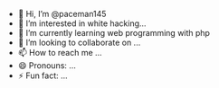 - 👋 Hi, I’m @paceman145
- 👀 I’m interested in white hacking...
- 🌱 I’m currently learning web programming with php
- 💞️ I’m looking to collaborate on ...
- 📫 How to reach me ...
- 😄 Pronouns: ...
- ⚡ Fun fact: ...

<!---
paceman145/paceman145 is a ✨ special ✨ repository because its `README.md` (this file) appears on your GitHub profile.
You can click the Preview link to take a look at your changes.
--->
